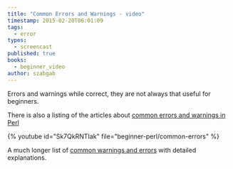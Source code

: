 ```yaml
---
title: "Common Errors and Warnings - video"
timestamp: 2015-02-20T06:01:09
tags:
  - error
types:
  - screencast
published: true
books:
  - beginner_video
author: szabgab
---
```



Errors and warnings while correct, they are not always that useful for beginners.

There is also a listing of the articles about [common errors and warnings in Perl](/common-warnings-and-error-messages)


{% youtube id="Sk7QkRNTIak" file="beginner-perl/common-errors" %}

A much longer list of [common warnings and errors](/common-warnings-and-error-messages)
with detailed explanations.
